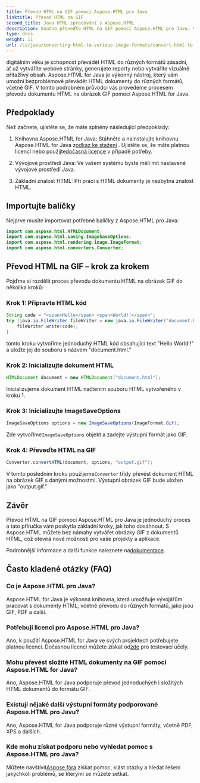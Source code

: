 ```yaml
---
title: Převod HTML na GIF pomocí Aspose.HTML pro Javu
linktitle: Převod HTML na GIF
second_title: Java HTML zpracování s Aspose.HTML
description: Snadno převeďte HTML na GIF pomocí Aspose.HTML pro Javu. Vytvářejte úžasné obrázky z dokumentů HTML. Začněte hned!
type: docs
weight: 11
url: /cs/java/converting-html-to-various-image-formats/convert-html-to-gif/
---
```


digitálním věku je schopnost převádět HTML do různých formátů zásadní, ať už vytváříte webové stránky, generujete reporty nebo vytváříte vizuálně přitažlivý obsah. Aspose.HTML for Java je výkonný nástroj, který vám umožní bezproblémově převádět HTML dokumenty do různých formátů, včetně GIF. V tomto podrobném průvodci vás provedeme procesem převodu dokumentu HTML na obrázek GIF pomocí Aspose.HTML for Java.

## Předpoklady

Než začnete, ujistěte se, že máte splněny následující předpoklady:

1. Knihovna Aspose.HTML for Java: Stáhněte a nainstalujte knihovnu Aspose.HTML for Java z[odkaz ke stažení](https://releases.aspose.com/html/java/) . Ujistěte se, že máte platnou licenci nebo použijte[dočasná licence](https://purchase.aspose.com/temporary-license/) v případě potřeby.

2. Vývojové prostředí Java: Ve vašem systému byste měli mít nastavené vývojové prostředí Java.

3. Základní znalost HTML: Při práci s HTML dokumenty je nezbytná znalost HTML.

## Importujte balíčky

Nejprve musíte importovat potřebné balíčky z Aspose.HTML pro Java:

```java
import com.aspose.html.HTMLDocument;
import com.aspose.html.saving.ImageSaveOptions;
import com.aspose.html.rendering.image.ImageFormat;
import com.aspose.html.converters.Converter;
```

## Převod HTML na GIF – krok za krokem

Pojďme si rozdělit proces převodu dokumentu HTML na obrázek GIF do několika kroků:

### Krok 1: Připravte HTML kód

```java
String code = "<span>Hello</span> <span>World!!</span>";
try (java.io.FileWriter fileWriter = new java.io.FileWriter("document.html")) {
    fileWriter.write(code);
}
```

tomto kroku vytvoříme jednoduchý HTML kód obsahující text "Hello World!!" a uložte jej do souboru s názvem "document.html."

### Krok 2: Inicializujte dokument HTML

```java
HTMLDocument document = new HTMLDocument("document.html");
```

Inicializujeme dokument HTML načtením souboru HTML vytvořeného v kroku 1.

### Krok 3: Inicializujte ImageSaveOptions

```java
ImageSaveOptions options = new ImageSaveOptions(ImageFormat.Gif);
```

 Zde vytvoříme`ImageSaveOptions` objekt a zadejte výstupní formát jako GIF.

### Krok 4: Převeďte HTML na GIF

```java
Converter.convertHTML(document, options, "output.gif");
```

 V tomto posledním kroku použijeme`Converter` třídy převést dokument HTML na obrázek GIF s danými možnostmi. Výstupní obrázek GIF bude uložen jako "output.gif."

## Závěr

Převod HTML na GIF pomocí Aspose.HTML pro Java je jednoduchý proces a tato příručka vám poskytla základní kroky, jak toho dosáhnout. S Aspose.HTML můžete bez námahy vytvářet obrázky GIF z dokumentů HTML, což otevírá nové možnosti pro vaše projekty a aplikace.

 Podrobnější informace a další funkce naleznete na[dokumentace](https://reference.aspose.com/html/java/).

## Často kladené otázky (FAQ)

### Co je Aspose.HTML pro Java?
   Aspose.HTML for Java je výkonná knihovna, která umožňuje vývojářům pracovat s dokumenty HTML, včetně převodu do různých formátů, jako jsou GIF, PDF a další.

### Potřebuji licenci pro Aspose.HTML pro Java?
 Ano, k použití Aspose.HTML for Java ve svých projektech potřebujete platnou licenci. Dočasnou licenci můžete získat od[zde](https://purchase.aspose.com/temporary-license/) pro testovací účely.

### Mohu převést složité HTML dokumenty na GIF pomocí Aspose.HTML for Java?
Ano, Aspose.HTML for Java podporuje převod jednoduchých i složitých HTML dokumentů do formátu GIF.

### Existují nějaké další výstupní formáty podporované Aspose.HTML pro Javu?
Ano, Aspose.HTML for Java podporuje různé výstupní formáty, včetně PDF, XPS a dalších.

### Kde mohu získat podporu nebo vyhledat pomoc s Aspose.HTML pro Java?
 Můžete navštívit[Aspose fóra](https://forum.aspose.com/) získat pomoc, klást otázky a hledat řešení jakýchkoli problémů, se kterými se můžete setkat.